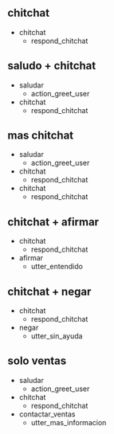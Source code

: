 ## chitchat
* chitchat
    - respond_chitchat

## saludo + chitchat
* saludar
    - action_greet_user
* chitchat
    - respond_chitchat

## mas chitchat
* saludar
    - action_greet_user
* chitchat
    - respond_chitchat
* chitchat
    - respond_chitchat

## chitchat + afirmar
* chitchat
    - respond_chitchat
* afirmar
    - utter_entendido

## chitchat + negar
* chitchat
    - respond_chitchat
* negar
    - utter_sin_ayuda

## solo ventas
* saludar
    - action_greet_user
* chitchat
    - respond_chitchat
* contactar_ventas
    - utter_mas_informacion